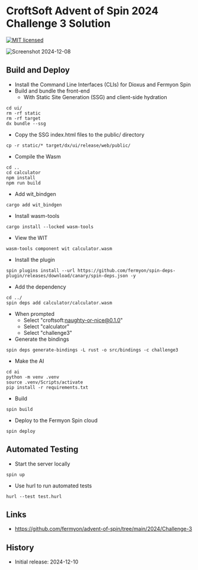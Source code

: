 # CroftSoft Advent of Spin 2024 Challenge 3 Solution

[![MIT licensed][mit-badge]][mit-url]

[mit-badge]: https://img.shields.io/badge/license-MIT-blue.svg
[mit-url]: https://github.com/david-wallace-croft/advent-of-spin/blob/main/LICENSE.txt

![Screenshot 2024-12-08](./media/screenshot-2024-12-08-a.jpg)

## Build and Deploy

- Install the Command Line Interfaces (CLIs) for Dioxus and Fermyon Spin
- Build and bundle the front-end
  - With Static Site Generation (SSG) and client-side hydration 
```
cd ui/
rm -rf static
rm -rf target
dx bundle --ssg
```
- Copy the SSG index.html files to the public/ directory
```
cp -r static/* target/dx/ui/release/web/public/
```
- Compile the Wasm
```
cd ..
cd calculator
npm install
npm run build
```
- Add wit_bindgen
```
cargo add wit_bindgen
```
- Install wasm-tools
```
cargo install --locked wasm-tools
```
- View the WIT
```
wasm-tools component wit calculator.wasm
```
- Install the plugin
```
spin plugins install --url https://github.com/fermyon/spin-deps-plugin/releases/download/canary/spin-deps.json -y  
```
- Add the dependency
```
cd ../
spin deps add calculator/calculator.wasm
```
- When prompted
  - Select "croftsoft:naughty-or-nice@0.1.0"
  - Select "calculator"
  - Select "challenge3"
- Generate the bindings
```
spin deps generate-bindings -L rust -o src/bindings -c challenge3
```
- Make the AI
```
cd ai
python -m venv .venv
source .venv/Scripts/activate
pip install -r requirements.txt
```
- Build
```
spin build
```
- Deploy to the Fermyon Spin cloud
```
spin deploy
```

## Automated Testing

- Start the server locally
```
spin up
```
- Use hurl to run automated tests
```
hurl --test test.hurl
```

## Links

- https://github.com/fermyon/advent-of-spin/tree/main/2024/Challenge-3

## History

- Initial release: 2024-12-10
